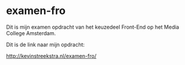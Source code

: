 # examen-fro

Dit is mijn examen opdracht van het keuzedeel Front-End op het Media College Amsterdam.

Dit is de link naar mijn opdracht:

http://kevinstreekstra.nl/examen-fro/
